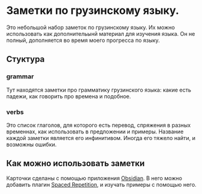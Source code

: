 # Заметки по грузинскому языку.

Это небольшой набор заметок по грузинскому языку. Их можно использовать как дополнительынй материал для изучения языка. Он не полный, дополняется во время моего прогресса по языку.

## Стуктура

### grammar

Тут находятся заметки про грамматику грузинского языка: какие есть падежи, как говорить про времена и подобное.

### verbs

Это список глаголов, для которого есть перевод, спряжения в разных временнах, как использовать в предложении и примеры. Название каждой заметки является его инфинитивом. Иногда его тяжело найти, и возможны ошибки.

## Как можно использовать заметки

Карточки сделаны с помощью приложения [Obsidian](https://obsidian.md/). В него можно добавить плагин [Spaced Repetition](https://github.com/st3v3nmw/obsidian-spaced-repetition), и изучать примеры с помощью него.
